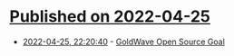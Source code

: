 # [Published on 2022-04-25](index.md)

* [2022-04-25, 22:20:40](https://news.ycombinator.com/item?id=31161515) - [GoldWave Open Source Goal](https://www.goldwave.com/osgoal/)
